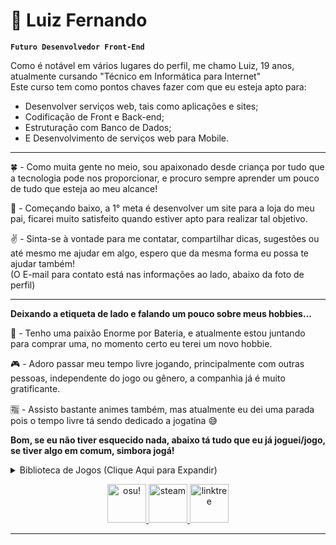 # 🍃 Luiz Fernando

**`Futuro Desenvolvedor Front-End`**  

Como é notável em vários lugares do perfil, me chamo Luiz, 19 anos, atualmente cursando "Técnico em Informática para Internet"<br>
Este curso tem como pontos chaves fazer com que eu esteja apto para:
- Desenvolver serviços web, tais como aplicações e sites;
- Codificação de Front e Back-end;
- Estruturação com Banco de Dados;
- E Desenvolvimento de serviços web para Mobile.<br>

---

🍀 - Como muita gente no meio, sou apaixonado desde criança por tudo que a tecnologia pode nos proporcionar, e procuro sempre aprender um pouco de tudo que esteja ao meu alcance!

🚩 - Começando baixo, a 1° meta é desenvolver um site para a loja do meu pai, ficarei muito satisfeito quando estiver apto para realizar tal objetivo.

✌ - Sinta-se à vontade para me contatar, compartilhar dicas, sugestões ou até mesmo me ajudar em algo, espero que da mesma forma eu possa te ajudar também!<br>
(O E-mail para contato está nas informações ao lado, abaixo da foto de perfil)

---

**Deixando a etiqueta de lado e falando um pouco sobre meus hobbies...**

🥁 - Tenho uma paixão Enorme por Bateria, e atualmente estou juntando para comprar uma, no momento certo eu terei um novo hobbie.<br>

🎮 - Adoro passar meu tempo livre jogando, principalmente com outras pessoas, independente do jogo ou gênero, a companhia já é muito gratificante.<br>

🈯 - Assisto bastante animes também, mas atualmente eu dei uma parada pois o tempo livre tá sendo dedicado a jogatina 😅

**Bom, se eu não tiver esquecido nada, abaixo tá tudo que eu já joguei/jogo, se tiver algo em comum, simbora jogá!**
<details>
    <summary>Biblioteca de Jogos (Clique Aqui para Expandir)</summary>
    <img src="https://i.imgur.com/P9zonqm.png" alt="j1">
    <img src="https://i.imgur.com/xZQkl5k.png" alt="j2">
    <img src="https://i.imgur.com/GAArDF5.png" alt="j3">
</details>

<p align="center">
    <a href="https://osu.ppy.sh/users/13374872"><img width="62px" alt="osu!" title="osu!" src="https://i.imgur.com/ojztpA8.png">
    <a href="https://steamcommunity.com/id/ntlxiin/"><img width="62px" alt="steam" title="steam" src="https://i.imgur.com/FMdnTXp.png">
    <a href="https://linktr.ee/ntlxiin"><img width="62px" alt="linktree" title="linktree" src="https://i.imgur.com/Uxw28Hn.png">
</p>

---

